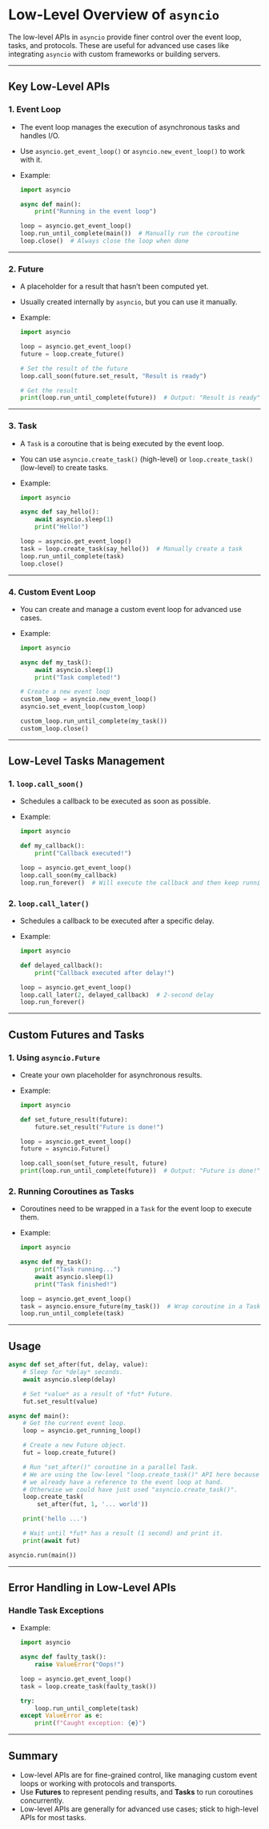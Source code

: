 # Low-Level Overview of `asyncio`

The low-level APIs in `asyncio` provide finer control over the event loop, tasks, and protocols. These are useful for advanced use cases like integrating `asyncio` with custom frameworks or building servers.

---

## Key Low-Level APIs

### **1. Event Loop**

- The event loop manages the execution of asynchronous tasks and handles I/O.
- Use `asyncio.get_event_loop()` or `asyncio.new_event_loop()` to work with it.
- Example:

  ```python
  import asyncio

  async def main():
      print("Running in the event loop")

  loop = asyncio.get_event_loop()
  loop.run_until_complete(main())  # Manually run the coroutine
  loop.close()  # Always close the loop when done
  ```

---

### **2. Future**

- A placeholder for a result that hasn’t been computed yet.
- Usually created internally by `asyncio`, but you can use it manually.
- Example:

  ```python
  import asyncio

  loop = asyncio.get_event_loop()
  future = loop.create_future()

  # Set the result of the future
  loop.call_soon(future.set_result, "Result is ready")

  # Get the result
  print(loop.run_until_complete(future))  # Output: "Result is ready"
  ```

---

### **3. Task**

- A `Task` is a coroutine that is being executed by the event loop.
- You can use `asyncio.create_task()` (high-level) or `loop.create_task()` (low-level) to create tasks.
- Example:

  ```python
  import asyncio

  async def say_hello():
      await asyncio.sleep(1)
      print("Hello!")

  loop = asyncio.get_event_loop()
  task = loop.create_task(say_hello())  # Manually create a task
  loop.run_until_complete(task)
  loop.close()
  ```

---

### **4. Custom Event Loop**

- You can create and manage a custom event loop for advanced use cases.
- Example:

  ```python
  import asyncio

  async def my_task():
      await asyncio.sleep(1)
      print("Task completed!")

  # Create a new event loop
  custom_loop = asyncio.new_event_loop()
  asyncio.set_event_loop(custom_loop)

  custom_loop.run_until_complete(my_task())
  custom_loop.close()
  ```

---

## Low-Level Tasks Management

### **1. `loop.call_soon()`**

- Schedules a callback to be executed as soon as possible.
- Example:

  ```python
  import asyncio

  def my_callback():
      print("Callback executed!")

  loop = asyncio.get_event_loop()
  loop.call_soon(my_callback)
  loop.run_forever()  # Will execute the callback and then keep running
  ```

### **2. `loop.call_later()`**

- Schedules a callback to be executed after a specific delay.
- Example:

  ```python
  import asyncio

  def delayed_callback():
      print("Callback executed after delay!")

  loop = asyncio.get_event_loop()
  loop.call_later(2, delayed_callback)  # 2-second delay
  loop.run_forever()
  ```

---

## Custom Futures and Tasks

### **1. Using `asyncio.Future`**

- Create your own placeholder for asynchronous results.
- Example:

  ```python
  import asyncio

  def set_future_result(future):
      future.set_result("Future is done!")

  loop = asyncio.get_event_loop()
  future = asyncio.Future()

  loop.call_soon(set_future_result, future)
  print(loop.run_until_complete(future))  # Output: "Future is done!"
  ```

### **2. Running Coroutines as Tasks**

- Coroutines need to be wrapped in a `Task` for the event loop to execute them.
- Example:

  ```python
  import asyncio

  async def my_task():
      print("Task running...")
      await asyncio.sleep(1)
      print("Task finished!")

  loop = asyncio.get_event_loop()
  task = asyncio.ensure_future(my_task())  # Wrap coroutine in a Task
  loop.run_until_complete(task)
  ```

---

## Usage

```python
async def set_after(fut, delay, value):
    # Sleep for *delay* seconds.
    await asyncio.sleep(delay)

    # Set *value* as a result of *fut* Future.
    fut.set_result(value)

async def main():
    # Get the current event loop.
    loop = asyncio.get_running_loop()

    # Create a new Future object.
    fut = loop.create_future()

    # Run "set_after()" coroutine in a parallel Task.
    # We are using the low-level "loop.create_task()" API here because
    # we already have a reference to the event loop at hand.
    # Otherwise we could have just used "asyncio.create_task()".
    loop.create_task(
        set_after(fut, 1, '... world'))

    print('hello ...')

    # Wait until *fut* has a result (1 second) and print it.
    print(await fut)

asyncio.run(main())
```

---

## Error Handling in Low-Level APIs

### **Handle Task Exceptions**

- Example:

  ```python
  import asyncio

  async def faulty_task():
      raise ValueError("Oops!")

  loop = asyncio.get_event_loop()
  task = loop.create_task(faulty_task())

  try:
      loop.run_until_complete(task)
  except ValueError as e:
      print(f"Caught exception: {e}")
  ```

---

## Summary

- Low-level APIs are for fine-grained control, like managing custom event loops or working with protocols and transports.
- Use **Futures** to represent pending results, and **Tasks** to run coroutines concurrently.
- Low-level APIs are generally for advanced use cases; stick to high-level APIs for most tasks.

